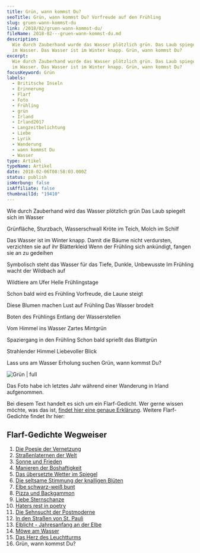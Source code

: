 ```yaml
---
title: Grün, wann kommst Du?
seoTitle: Grün, wann kommst Du? Vorfreude auf den Frühling
slug: gruen-wann-kommst-du
link: /2018/02/gruen-wann-kommst-du/
fileName: 2018-02---gruen-wann-kommst-du.md
description:
  Wie durch Zauberhand wurde das Wasser plötzlich grün. Das Laub spiegelt sich
  im Wasser. Das Wasser ist im Winter knapp. Grün, wann kommst Du?
excerpt:
  Wie durch Zauberhand wurde das Wasser plötzlich grün. Das Laub spiegelt sich
  im Wasser. Das Wasser ist im Winter knapp. Grün, wann kommst Du?
focusKeyword: Grün
labels:
  - Brititsche Inseln
  - Erinnerung
  - Flarf
  - Foto
  - Frühling
  - grün
  - Irland
  - Irland2017
  - Langzeitbelichtung
  - Liebe
  - Lyrik
  - Wanderung
  - wann kommst Du
  - Wasser
type: Artikel
typeName: Artikel
date: 2018-02-06T08:58:03.000Z
status: publish
isWerbung: false
isAffiliate: false
thumbnailId: "19410"
---
```


Wie durch Zauberhand wird das Wasser plötzlich grün Das Laub spiegelt sich im
Wasser

Grünfläche, Sturzbach, Wasserschwall Kröte im Teich, Molch im Schilf

Das Wasser ist im Winter knapp. Damit die Bäume nicht verdursten, verzichten sie
auf ihr Blätterkleid Wenn der Frühling sich ankündigt, fangen sie an zu gedeihen

Symbolisch steht das Wasser für das Tiefe, Dunkle, Unbewusste Im Frühling wacht
der Wildbach auf

Wildtiere am Ufer Helle Frühlingstage

Schon bald wird es Frühling Vorfreude, die Laune steigt

Diese Blumen machen Lust auf Frühling Das Wasser brodelt

Boten des Frühlings Entlang der Wasserstellen

Vom Himmel ins Wasser Zartes Mintgrün

Spaziergang in den Frühling Schon bald sprießt das Blattgrün

Strahlender Himmel Liebevoller Blick

Lass uns am Wasser Erholung suchen Grün, wann kommst Du?

![Grün | full](http://cardamonchai.com/wp-content/uploads/2018/02/Wasserfall-1-von-1.jpg)

Das Foto habe ich letztes Jahr während einer Wanderung in Irland aufgenommen.

Bei diesem Text handelt es sich um ein Flarf-Gedicht. Wer gerne wissen möchte,
was das ist,
<a href="http://cardamonchai.com/2016/03/flarf-inspiration-aus-dem-internet-die-poesie-der-vernetzung/">findet
hier eine genaue Erklärung</a>. Weitere Flarf-Gedichte findet Ihr hier:

## Flarf-Gedichte Wegweiser

<ol>
    <li><a href="http://cardamonchai.com/2016/03/flarf-inspiration-aus-dem-internet-die-poesie-der-vernetzung/">Die Poesie der Vernetzung</a></li>
    <li><a href="/2016/03/strassenlaternen-der-welt-eine-romantische-bildergalerie/">Straßenlaternen der Welt</a></li>
    <li><a href="/2016/03/sonne-und-frieden/">Sonne und Frieden</a></li>
    <li><a href="http://cardamonchai.com/2016/04/manieren-der-boshaftigkeit/">Manieren der Boshaftigkeit</a></li>
    <li><a href="/2016/05/das-uebersetzte-wetter-im-spiegel/">Das übersetzte Wetter im Spiegel</a></li>
    <li><a href="http://cardamonchai.com/2016/10/die-seltsame-stimmung-der-knalligen-blueten/">Die seltsame Stimmung der knalligen Blüten</a></li>
    <li><a href="http://cardamonchai.com/2017/01/elbe-schwarz-weiss-bunt-bildergalerie-mit-flarfgedicht/">Elbe schwarz-weiß bunt</a></li>
    <li><a href="http://cardamonchai.com/2017/01/drei-koenige/">Pizza und Backgammon</a></li>
    <li><a href="http://cardamonchai.com/2017/01/liebe-sternschanze/">Liebe Sternschanze</a></li>
    <li><a href="http://cardamonchai.com/2017/02/haters-rest-in-poetry/">Haters rest in poetry</a></li>
    <li><a href="http://cardamonchai.com/2017/02/die-sehnsucht-der-postmoderne/">Die Sehnsucht der Postmoderne</a></li>
    <li><a href="http://cardamonchai.com/2017/02/dauerregen-stpauli/">In den Straßen von St. Pauli</a></li>
    <li><a href="http://cardamonchai.com/2018/01/elblicht-flarfgedicht-zum-jahresanfang/">Elblicht - Jahresanfang an der Elbe</a></li>
    <li><a href="http://cardamonchai.com/2018/01/moewe-am-wasser/">Möwe am Wasser</a></li>
    <li><a href="http://cardamonchai.com/2018/01/lieber-besuch-in-hamburg/">Das Herz des Leuchtturms</a></li>
    <li>Grün, wann kommst Du?</li>
</ol>

